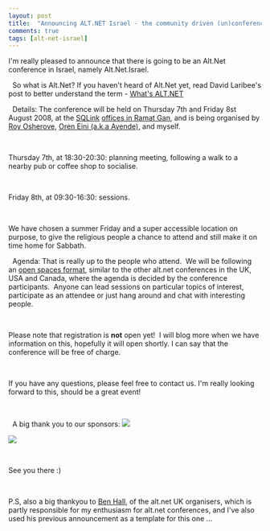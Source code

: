 ```yaml
---
layout: post
title:  "Announcing ALT.NET Israel - the community driven (un)conference"
comments: true
tags: [alt-net-israel]
---
```



I'm really pleased to announce that there is going to be an Alt.Net conference in Israel, namely Alt.Net.Israel.

&#160;
So what is Alt.Net?
If you haven't heard of Alt.Net yet, read David Laribee's post to better understand the term - [What's ALT.NET](http://laribee.com/blog/2007/04/10/altnet/)

&#160;
Details:
The conference will be held on Thursday 7th and Friday 8st August 2008, at the [SQLink](http://www.sqlink.com/)&#160;[offices in Ramat Gan](http://www.ymap.co.il/Navigate.aspx?banner=1841&amp;origin=0&amp;SearchForParams=Y&amp;tab=1&amp;CityNmS=%u05E8%u05DE%u05EA%20%u05D2%u05DF&amp;StreetNmS=%u05D4%u05D9%u05E6%u05D9%u05E8%u05D4&amp;HouseNbrS=3&amp;Mode=1), and is being organised by [Roy Osherove](http://weblogs.asp.net/rosherove/), [Oren Eini (a.k.a Ayende)](http://www.ayende.com/Blog/), and myself.

&#160;

Thursday 7th, at 18:30-20:30: planning meeting, following a walk to a nearby pub or coffee shop to socialise.

&#160;

Friday 8th, at 09:30-16:30: sessions.

&#160;

We have chosen a summer Friday and a super accessible location on purpose, to give the religious people a chance to attend and still make it on time home for Sabbath.

&#160;
Agenda:
That is really up to the people who attend.&#160; We will be following an [open spaces format](http://www.openspaceworld.org/cgi/wiki.cgi?AboutOpenSpace), similar to the other alt.net conferences in the UK, USA and Canada, where the agenda is decided by the conference participants.&#160; Anyone can lead sessions on particular topics of interest, participate as an attendee or just hang around and chat with interesting people.

&#160;

Please note that registration is **not** open yet!&#160; I will blog more when we have information on this, hopefully it will open shortly. I can say that the conference will be free of charge.

&#160;

If you have any questions, please feel free to contact us. I'm really looking forward to this, should be a great event!

&#160;

&#160;
A big thank you to our sponsors:
![](http://www.typemock.com/images/Logo.png)

![](http://www.sqlink.com/Static/Images/GroupLogo.gif)

&#160;

See you there :)

&#160;

P.S, also a big thankyou to [Ben Hall](http://blog.benhall.me.uk/), of the alt.net UK organisers, which is partly responsible for my enthusiasm for alt.net conferences, and I've also used his previous announcement as a template for this one ...

